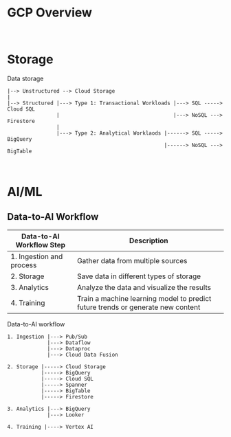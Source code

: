 # GCP Overview

<br>

# Storage

Data storage
```Text
|--> Unstructured --> Cloud Storage
|
|--> Structured |---> Type 1: Transactional Workloads |---> SQL -----> Cloud SQL
                |                                     |---> NoSQL ---> Firestore
                |
                |---> Type 2: Analytical Worklaods |------> SQL -----> BigQuery
                                                   |------> NoSQL ---> BigTable
```

<br>

# AI/ML

## Data-to-AI Workflow

| Data-to-AI Workflow Step | Description |
| --- | --- |
| 1. Ingestion and process | Gather data from multiple sources |
| 2. Storage | Save data in different types of storage |
| 3. Analytics | Analyze the data and visualize the results |
| 4. Training | Train a machine learning model to predict future trends or generate new content |

Data-to-AI workflow
```Text
1. Ingestion |---> Pub/Sub
             |---> Dataflow
             |---> Dataproc
             |---> Cloud Data Fusion

2. Storage |-----> Cloud Storage
           |-----> BigQuery
           |-----> Cloud SQL
           |-----> Spanner
           |-----> BigTable
           |-----> Firestore

3. Analytics |---> BigQuery
             |---> Looker

4. Training |----> Vertex AI 
```

<br>

